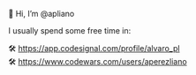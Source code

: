 👋 Hi, I’m @apliano

I usually spend some free time in:

🛠 https://app.codesignal.com/profile/alvaro_pl
<br/>
🛠 https://www.codewars.com/users/aperezliano
<br/>
<br/>
